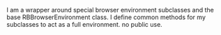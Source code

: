 I am a wrapper around special browser environment subclasses and
the base RBBrowserEnvironment class. I define common methods
for my subclasses to act as a full environment.
no public use.